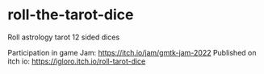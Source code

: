 # roll-the-tarot-dice
Roll astrology tarot 12 sided dices

Participation in game Jam: https://itch.io/jam/gmtk-jam-2022
Published on itch io: https://igloro.itch.io/roll-tarot-dice